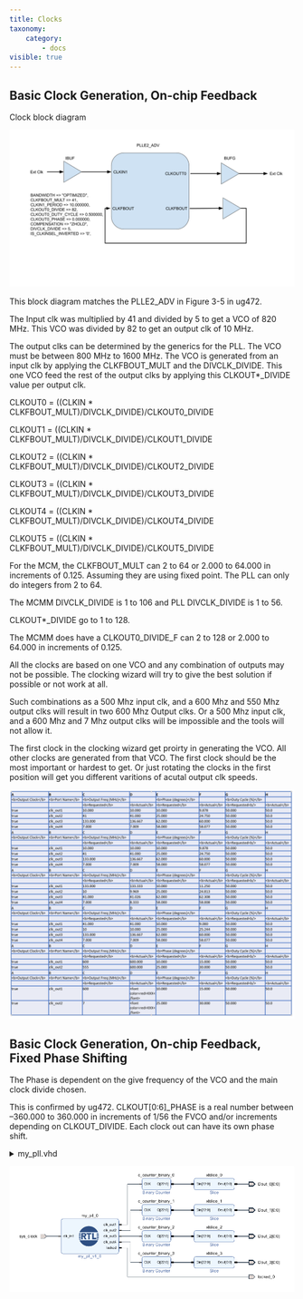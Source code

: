 ```yaml
---
title: Clocks
taxonomy:
    category:
        - docs
visible: true
---
```


## Basic Clock Generation, On-chip Feedback 

Clock block diagram

![Clock block diagram](clkbd.png)

This block diagram matches the PLLE2_ADV in Figure 3-5 in ug472.

The Input clk was multiplied by 41 and divided by 5 to get a VCO of 820 MHz.
This VCO was divided by 82 to get an output clk of 10 MHz.


The output clks can be determined by the generics  for the PLL.
The VCO must be between 800 MHz to 1600 MHz.
The VCO is generated from an input clk by applying the CLKFBOUT_MULT and the DIVCLK_DIVIDE.
This one VCO feed the rest of the output clks by applying this CLKOUT*_DIVIDE  value per output clk.

CLKOUT0 = ((CLKIN * CLKFBOUT_MULT)/DIVCLK_DIVIDE)/CLKOUT0_DIVIDE

CLKOUT1 = ((CLKIN * CLKFBOUT_MULT)/DIVCLK_DIVIDE)/CLKOUT1_DIVIDE

CLKOUT2 = ((CLKIN * CLKFBOUT_MULT)/DIVCLK_DIVIDE)/CLKOUT2_DIVIDE

CLKOUT3 = ((CLKIN * CLKFBOUT_MULT)/DIVCLK_DIVIDE)/CLKOUT3_DIVIDE

CLKOUT4 = ((CLKIN * CLKFBOUT_MULT)/DIVCLK_DIVIDE)/CLKOUT4_DIVIDE

CLKOUT5 = ((CLKIN * CLKFBOUT_MULT)/DIVCLK_DIVIDE)/CLKOUT5_DIVIDE


For the MCM, the CLKFBOUT_MULT can 2 to 64 or 2.000 to 64.000 in increments of 0.125.
Assuming they are using fixed point.
The PLL can only do integers from 2 to 64.


The MCMM DIVCLK_DIVIDE is 1 to 106 and PLL DIVCLK_DIVIDE is 1 to 56.

CLKOUT*_DIVIDE go to 1 to 128.

The MCMM does have a CLKOUT0_DIVIDE_F can 2 to 128 or 2.000 to 64.000 in increments of 0.125.

All the clocks are based on one VCO and any combination of outputs may not be possible.
The clocking wizard will try to give the best solution if possible or not work at all.

Such combinations as a 500 Mhz input clk, and a 600 Mhz and 550 Mhz output clks will result in two 600 Mhz Output clks.
Or a 500 Mhz input clk, and a 600 Mhz and 7 Mhz output clks will be impossible and the tools will not allow it.

The first clock in the clocking wizard get proirty in generating the VCO.
All other clocks are generated from that VCO.
The first clock should be the most important or hardest to get.
Or just rotating the clocks in the first position will get you different varitions of acutal output clk speeds.

![Clock Tables](clktab.png)


## Basic Clock Generation, On-chip Feedback, Fixed Phase Shifting 

The Phase is dependent on the give frequency of the VCO and the main clock divide chosen.

This is confirmed by ug472.
CLKOUT[0:6]_PHASE is a real number between –360.000 to 360.000 in increments of 1/56 the FVCO and/or increments depending on CLKOUT_DIVIDE.
Each clock out can have its own phase shift.


<details><summary>my_pll.vhd</summary><p><pre><code class="vhdl">library IEEE;
library IEEE;
use IEEE.STD_LOGIC_1164.ALL;
library UNISIM;
use UNISIM.VCOMPONENTS.ALL;

entity my_pll is
  port (
    clk_out1 : out STD_LOGIC;
    clk_out2 : out STD_LOGIC;
    clk_out3 : out STD_LOGIC;
    clk_out4 : out STD_LOGIC;
    locked : out STD_LOGIC;
    clk_in1 : in STD_LOGIC
  );
end my_pll;

architecture STRUCTURE of my_pll is
  signal clk_in1_clk_wiz_0 : STD_LOGIC;
  signal clk_out1_clk_wiz_0 : STD_LOGIC;
  signal clk_out2_clk_wiz_0 : STD_LOGIC;
  signal clk_out3_clk_wiz_0 : STD_LOGIC;
  signal clk_out4_clk_wiz_0 : STD_LOGIC;
  signal clkfbout_buf_clk_wiz_0 : STD_LOGIC;
  signal clkfbout_clk_wiz_0 : STD_LOGIC;
begin
clkf_buf: unisim.vcomponents.BUFG
     port map (
      I =&gt; clkfbout_clk_wiz_0,
      O =&gt; clkfbout_buf_clk_wiz_0
    );
clkin1_ibufg: unisim.vcomponents.IBUF
    generic map(
      IOSTANDARD =&gt; "DEFAULT"
    )
        port map (
      I =&gt; clk_in1,
      O =&gt; clk_in1_clk_wiz_0
    );
clkout1_buf: unisim.vcomponents.BUFG
     port map (
      I =&gt; clk_out1_clk_wiz_0,
      O =&gt; clk_out1
    );
clkout2_buf: unisim.vcomponents.BUFG
     port map (
      I =&gt; clk_out2_clk_wiz_0,
      O =&gt; clk_out2
    );
clkout3_buf: unisim.vcomponents.BUFG
     port map (
      I =&gt; clk_out3_clk_wiz_0,
      O =&gt; clk_out3
    );
clkout4_buf: unisim.vcomponents.BUFG
     port map (
      I =&gt; clk_out4_clk_wiz_0,
      O =&gt; clk_out4
    );
plle2_adv_inst: unisim.vcomponents.PLLE2_ADV
    generic map(
      BANDWIDTH =&gt; "OPTIMIZED",
      CLKFBOUT_MULT =&gt; 9,
      CLKFBOUT_PHASE =&gt; 0.000000,
      CLKIN1_PERIOD =&gt; 10.000000,
      CLKIN2_PERIOD =&gt; 0.000000,
      CLKOUT0_DIVIDE =&gt; 90,
      CLKOUT0_DUTY_CYCLE =&gt; 0.500000,
      CLKOUT0_PHASE =&gt; 0.000000,
      CLKOUT1_DIVIDE =&gt; 90,
      CLKOUT1_DUTY_CYCLE =&gt; 0.500000,
      CLKOUT1_PHASE =&gt; 90.000000,
      CLKOUT2_DIVIDE =&gt; 3,
      CLKOUT2_DUTY_CYCLE =&gt; 0.500000,
      CLKOUT2_PHASE =&gt; 0.000000,
      CLKOUT3_DIVIDE =&gt; 12,
      CLKOUT3_DUTY_CYCLE =&gt; 0.500000,
      CLKOUT3_PHASE =&gt; 0.000000,
      CLKOUT4_DIVIDE =&gt; 1,
      CLKOUT4_DUTY_CYCLE =&gt; 0.500000,
      CLKOUT4_PHASE =&gt; 0.000000,
      CLKOUT5_DIVIDE =&gt; 1,
      CLKOUT5_DUTY_CYCLE =&gt; 0.500000,
      CLKOUT5_PHASE =&gt; 0.000000,
      COMPENSATION =&gt; "ZHOLD",
      DIVCLK_DIVIDE =&gt; 1,
      IS_CLKINSEL_INVERTED =&gt; '0',
      IS_PWRDWN_INVERTED =&gt; '0',
      IS_RST_INVERTED =&gt; '0',
      REF_JITTER1 =&gt; 0.010000,
      REF_JITTER2 =&gt; 0.010000,
      STARTUP_WAIT =&gt; "FALSE"
    )
        port map (
      CLKFBIN =&gt; clkfbout_buf_clk_wiz_0,
      CLKFBOUT =&gt; clkfbout_clk_wiz_0,
      CLKIN1 =&gt; clk_in1_clk_wiz_0,
      CLKIN2 =&gt; '0',
      CLKINSEL =&gt; '1',
      CLKOUT0 =&gt; clk_out1_clk_wiz_0,
      CLKOUT1 =&gt; clk_out2_clk_wiz_0,
      CLKOUT2 =&gt; clk_out3_clk_wiz_0,
      CLKOUT3 =&gt; clk_out4_clk_wiz_0,
      CLKOUT4 =&gt; open,
      CLKOUT5 =&gt; open,
      DADDR(6 downto 0) =&gt; B"0000000",
      DCLK =&gt; '0',
      DEN =&gt; '0',
      DI(15 downto 0) =&gt; B"0000000000000000",
      DO(15 downto 0) =&gt; open(15 downto 0),
      DRDY =&gt; open,
      DWE =&gt; '0',
      LOCKED =&gt; locked,
      PWRDWN =&gt; '0',
      RST =&gt; '0'
    );
end STRUCTURE;
</code></pre></p></details>

![My PLL Block](my_pll_bd.png)
